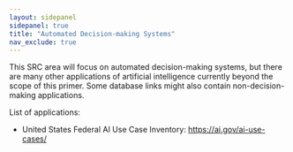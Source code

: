 ```yaml
---
layout: sidepanel
sidepanel: true
title: "Automated Decision-making Systems"
nav_exclude: true
---
```


This SRC area will focus on automated decision-making systems, but there are many other applications of artificial intelligence currently beyond the scope of this primer. Some database links might also contain non-decision-making applications. 

List of applications:
- United States Federal AI Use Case Inventory: https://ai.gov/ai-use-cases/